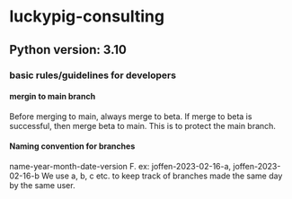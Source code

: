 # luckypig-consulting
## Python version: 3.10
### basic rules/guidelines for developers
#### mergin to main branch
Before merging to main, always merge to beta. If merge to beta is successful, then merge beta to main. This is to protect the main branch.
#### Naming convention for branches
name-year-month-date-version
F. ex: joffen-2023-02-16-a, joffen-2023-02-16-b
We use a, b, c etc. to keep track of branches made the same day by the same user.

